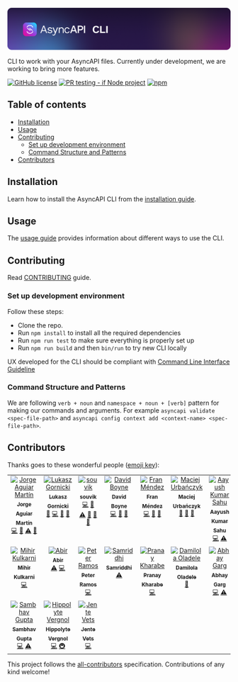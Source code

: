 [![AsyncAPI CLI](./assets/logo.png)](https://www.asyncapi.com)

CLI to work with your AsyncAPI files. Currently under development, we are working to bring more features. 

[![GitHub license](https://img.shields.io/github/license/asyncapi/cli)](https://github.com/asyncapi/cli/blob/master/LICENSE)
[![PR testing - if Node project](https://github.com/asyncapi/cli/actions/workflows/if-nodejs-pr-testing.yml/badge.svg)](https://github.com/asyncapi/cli/actions/workflows/if-nodejs-pr-testing.yml)
[![npm](https://img.shields.io/npm/dw/@asyncapi/cli)](https://www.npmjs.com/package/@asyncapi/cli)

## Table of contents

<!-- toc -->

- [Installation](#installation)
- [Usage](#usage)
- [Contributing](#contributing)
  * [Set up development environment](#set-up-development-environment)
  * [Command Structure and Patterns](#command-structure-and-patterns)
- [Contributors](#contributors)

<!-- tocstop -->

## Installation
Learn how to install the AsyncAPI CLI from the [installation guide](/docs/installation.md). 

## Usage
The [usage guide](/docs/usage.md) provides information about different ways to use the CLI.


## Contributing

Read [CONTRIBUTING](https://github.com/asyncapi/.github/blob/master/CONTRIBUTING.md) guide.

### Set up development environment

Follow these steps:

- Clone the repo.
- Run `npm install` to install all the required dependencies
- Run `npm run test` to make sure everything is properly set up
- Run `npm run build` and then `bin/run` to try new CLI locally

UX developed for the CLI should be compliant with [Command Line Interface Guideline](https://clig.dev/)

### Command Structure and Patterns

We are following `verb + noun` and `namespace + noun + [verb]` pattern for making our commands and arguments. For example `asyncapi validate <spec-file-path>` and `asyncapi config context add <context-name> <spec-file-path>`.

## Contributors

Thanks goes to these wonderful people ([emoji key](https://allcontributors.org/docs/en/emoji-key)):

<!-- ALL-CONTRIBUTORS-LIST:START - Do not remove or modify this section -->
<!-- prettier-ignore-start -->
<!-- markdownlint-disable -->
<table>
  <tbody>
    <tr>
      <td align="center" valign="top" width="14.28%"><a href="https://github.com/jotamusik"><img src="https://avatars.githubusercontent.com/u/14940638?v=4?s=100" width="100px;" alt="Jorge Aguiar Martín"/><br /><sub><b>Jorge Aguiar Martín</b></sub></a><br /><a href="https://github.com/asyncapi/cli/commits?author=jotamusik" title="Code">💻</a> <a href="#ideas-jotamusik" title="Ideas, Planning, & Feedback">🤔</a> <a href="https://github.com/asyncapi/cli/commits?author=jotamusik" title="Tests">⚠️</a> <a href="https://github.com/asyncapi/cli/commits?author=jotamusik" title="Documentation">📖</a></td>
      <td align="center" valign="top" width="14.28%"><a href="https://www.brainfart.dev/"><img src="https://avatars.githubusercontent.com/u/6995927?v=4?s=100" width="100px;" alt="Lukasz Gornicki"/><br /><sub><b>Lukasz Gornicki</b></sub></a><br /><a href="#ideas-derberg" title="Ideas, Planning, & Feedback">🤔</a> <a href="https://github.com/asyncapi/cli/commits?author=derberg" title="Code">💻</a> <a href="https://github.com/asyncapi/cli/pulls?q=is%3Apr+reviewed-by%3Aderberg" title="Reviewed Pull Requests">👀</a> <a href="#maintenance-derberg" title="Maintenance">🚧</a></td>
      <td align="center" valign="top" width="14.28%"><a href="https://souvik.vercel.app/"><img src="https://avatars.githubusercontent.com/u/41781438?v=4?s=100" width="100px;" alt="souvik"/><br /><sub><b>souvik</b></sub></a><br /><a href="https://github.com/asyncapi/cli/commits?author=Souvikns" title="Code">💻</a> <a href="#ideas-Souvikns" title="Ideas, Planning, & Feedback">🤔</a> <a href="https://github.com/asyncapi/cli/commits?author=Souvikns" title="Tests">⚠️</a> <a href="https://github.com/asyncapi/cli/pulls?q=is%3Apr+reviewed-by%3ASouvikns" title="Reviewed Pull Requests">👀</a> <a href="#maintenance-Souvikns" title="Maintenance">🚧</a> <a href="https://github.com/asyncapi/cli/commits?author=Souvikns" title="Documentation">📖</a></td>
      <td align="center" valign="top" width="14.28%"><a href="https://boyney.io/"><img src="https://avatars.githubusercontent.com/u/3268013?v=4?s=100" width="100px;" alt="David Boyne"/><br /><sub><b>David Boyne</b></sub></a><br /><a href="https://github.com/asyncapi/cli/commits?author=boyney123" title="Code">💻</a> <a href="#ideas-boyney123" title="Ideas, Planning, & Feedback">🤔</a> <a href="#maintenance-boyney123" title="Maintenance">🚧</a></td>
      <td align="center" valign="top" width="14.28%"><a href="http://www.fmvilas.com/"><img src="https://avatars.githubusercontent.com/u/242119?v=4?s=100" width="100px;" alt="Fran Méndez"/><br /><sub><b>Fran Méndez</b></sub></a><br /><a href="https://github.com/asyncapi/cli/commits?author=fmvilas" title="Code">💻</a> <a href="#ideas-fmvilas" title="Ideas, Planning, & Feedback">🤔</a> <a href="https://github.com/asyncapi/cli/pulls?q=is%3Apr+reviewed-by%3Afmvilas" title="Reviewed Pull Requests">👀</a></td>
      <td align="center" valign="top" width="14.28%"><a href="https://github.com/magicmatatjahu"><img src="https://avatars.githubusercontent.com/u/20404945?v=4?s=100" width="100px;" alt="Maciej Urbańczyk"/><br /><sub><b>Maciej Urbańczyk</b></sub></a><br /><a href="https://github.com/asyncapi/cli/pulls?q=is%3Apr+reviewed-by%3Amagicmatatjahu" title="Reviewed Pull Requests">👀</a> <a href="#maintenance-magicmatatjahu" title="Maintenance">🚧</a> <a href="#ideas-magicmatatjahu" title="Ideas, Planning, & Feedback">🤔</a></td>
      <td align="center" valign="top" width="14.28%"><a href="https://aayushsahu.com/"><img src="https://avatars.githubusercontent.com/u/54525741?v=4?s=100" width="100px;" alt="Aayush Kumar Sahu"/><br /><sub><b>Aayush Kumar Sahu</b></sub></a><br /><a href="https://github.com/asyncapi/cli/commits?author=aayushmau5" title="Code">💻</a> <a href="https://github.com/asyncapi/cli/commits?author=aayushmau5" title="Tests">⚠️</a></td>
    </tr>
    <tr>
      <td align="center" valign="top" width="14.28%"><a href="https://github.com/mihirterna"><img src="https://avatars.githubusercontent.com/u/31316452?v=4?s=100" width="100px;" alt="Mihir Kulkarni"/><br /><sub><b>Mihir Kulkarni</b></sub></a><br /><a href="https://github.com/asyncapi/cli/commits?author=mihirterna" title="Code">💻</a></td>
      <td align="center" valign="top" width="14.28%"><a href="https://imabp.github.io/resume/"><img src="https://avatars.githubusercontent.com/u/53480076?v=4?s=100" width="100px;" alt="Abir"/><br /><sub><b>Abir</b></sub></a><br /><a href="https://github.com/asyncapi/cli/commits?author=imabp" title="Tests">⚠️</a> <a href="https://github.com/asyncapi/cli/commits?author=imabp" title="Code">💻</a></td>
      <td align="center" valign="top" width="14.28%"><a href="https://github.com/peter-rr"><img src="https://avatars.githubusercontent.com/u/81691177?v=4?s=100" width="100px;" alt="Peter Ramos"/><br /><sub><b>Peter Ramos</b></sub></a><br /><a href="https://github.com/asyncapi/cli/commits?author=peter-rr" title="Code">💻</a></td>
      <td align="center" valign="top" width="14.28%"><a href="https://samridhi-98.github.io/Portfolio"><img src="https://avatars.githubusercontent.com/u/54466041?v=4?s=100" width="100px;" alt="Samriddhi"/><br /><sub><b>Samriddhi</b></sub></a><br /><a href="https://github.com/asyncapi/cli/commits?author=Samridhi-98" title="Tests">⚠️</a></td>
      <td align="center" valign="top" width="14.28%"><a href="https://linktr.ee/KharabePranay"><img src="https://avatars.githubusercontent.com/u/68046838?v=4?s=100" width="100px;" alt="Pranay Kharabe"/><br /><sub><b>Pranay Kharabe</b></sub></a><br /><a href="https://github.com/asyncapi/cli/commits?author=pranay202" title="Code">💻</a></td>
      <td align="center" valign="top" width="14.28%"><a href="https://d-m-oladele.netlify.app/"><img src="https://avatars.githubusercontent.com/u/98895460?v=4?s=100" width="100px;" alt="Damilola Oladele"/><br /><sub><b>Damilola Oladele</b></sub></a><br /><a href="https://github.com/asyncapi/cli/commits?author=activus-d" title="Documentation">📖</a></td>
      <td align="center" valign="top" width="14.28%"><a href="https://github.com/prayutsu"><img src="https://avatars.githubusercontent.com/u/54636525?v=4?s=100" width="100px;" alt="Abhay Garg"/><br /><sub><b>Abhay Garg</b></sub></a><br /><a href="https://github.com/asyncapi/cli/commits?author=prayutsu" title="Code">💻</a> <a href="https://github.com/asyncapi/cli/commits?author=prayutsu" title="Tests">⚠️</a></td>
    </tr>
    <tr>
      <td align="center" valign="top" width="14.28%"><a href="https://github.com/sambhavgupta0705"><img src="https://avatars.githubusercontent.com/u/81870866?v=4?s=100" width="100px;" alt="Sambhav Gupta"/><br /><sub><b>Sambhav Gupta</b></sub></a><br /><a href="https://github.com/asyncapi/cli/commits?author=sambhavgupta0705" title="Code">💻</a> <a href="https://github.com/asyncapi/cli/commits?author=sambhavgupta0705" title="Tests">⚠️</a></td>
      <td align="center" valign="top" width="14.28%"><a href="https://github.com/CyberHippo"><img src="https://avatars.githubusercontent.com/u/18269437?v=4?s=100" width="100px;" alt="Hippolyte Vergnol"/><br /><sub><b>Hippolyte Vergnol</b></sub></a><br /><a href="https://github.com/asyncapi/cli/commits?author=CyberHippo" title="Code">💻</a> <a href="#infra-CyberHippo" title="Infrastructure (Hosting, Build-Tools, etc)">🚇</a></td>
      <td align="center" valign="top" width="14.28%"><a href="https://www.jentevets.com"><img src="https://avatars.githubusercontent.com/u/22449126?v=4?s=100" width="100px;" alt="Jente Vets"/><br /><sub><b>Jente Vets</b></sub></a><br /><a href="https://github.com/asyncapi/cli/commits?author=Vetsoo" title="Code">💻</a></td>
    </tr>
  </tbody>
</table>

<!-- markdownlint-restore -->
<!-- prettier-ignore-end -->

<!-- ALL-CONTRIBUTORS-LIST:END -->

This project follows the [all-contributors](https://github.com/all-contributors/all-contributors) specification. Contributions of any kind welcome!
